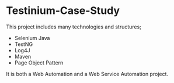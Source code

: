 # Testinium-Case-Study

This project includes many technologies and structures;
* Selenium Java
* TestNG
* Log4J
* Maven
* Page Object Pattern

It is both a Web Automation and a Web Service Automation project.
